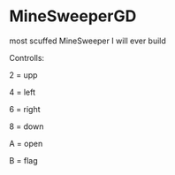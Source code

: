 # MineSweeperGD
most scuffed MineSweeper I will ever build

Controlls:

 2 = upp
 
 4 = left
 
 6 = right
 
 8 = down
 
 A = open
 
 B = flag

